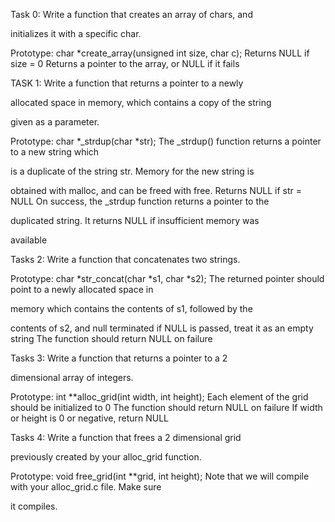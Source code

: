 Task 0: Write a function that creates an array of chars, and 

initializes it with a specific char.

Prototype: char *create_array(unsigned int size, char c);
Returns NULL if size = 0
Returns a pointer to the array, or NULL if it fails

TASK 1: Write a function that returns a pointer to a newly 

allocated space in memory, which contains a copy of the string 

given as a parameter.

Prototype: char *_strdup(char *str);
The _strdup() function returns a pointer to a new string which 

is a duplicate of the string str. Memory for the new string is 

obtained with malloc, and can be freed with free.
Returns NULL if str = NULL
On success, the _strdup function returns a pointer to the 

duplicated string. It returns NULL if insufficient memory was 

available

Tasks 2: Write a function that concatenates two strings.

Prototype: char *str_concat(char *s1, char *s2);
The returned pointer should point to a newly allocated space in 

memory which contains the contents of s1, followed by the 

contents of s2, and null terminated
if NULL is passed, treat it as an empty string
The function should return NULL on failure

Tasks 3: Write a function that returns a pointer to a 2 

dimensional array of integers.

Prototype: int **alloc_grid(int width, int height);
Each element of the grid should be initialized to 0
The function should return NULL on failure
If width or height is 0 or negative, return NULL

Tasks 4: Write a function that frees a 2 dimensional grid 

previously created by your alloc_grid function.

Prototype: void free_grid(int **grid, int height);
Note that we will compile with your alloc_grid.c file. Make sure 

it compiles.
